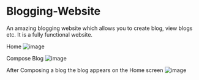 # Blogging-Website
An amazing blogging website which allows you to create blog, view blogs etc. It is a fully functional website.

Home
![image](https://user-images.githubusercontent.com/94440601/229997104-6f5351e6-3298-48f0-a198-6fb4f0b6d9db.png)


Compose Blog
![image](https://user-images.githubusercontent.com/94440601/212556097-96f59f13-affd-47a4-811e-1c76441ebfdd.png)

After Composing a blog the blog appears on the Home screen
![image](https://user-images.githubusercontent.com/94440601/229997376-b6cb309a-a841-4d76-a821-6631d81be397.png)


